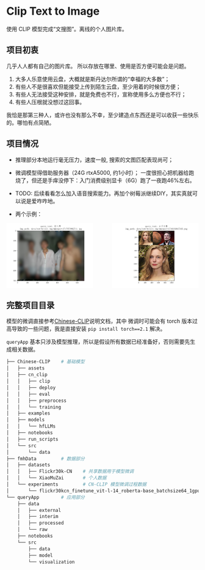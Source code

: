 # Clip Text to Image

使用 CLIP 模型完成“文搜图”。离线的个人图片库。


## 项目初衷

几乎人人都有自己的图片库。
所以存放在哪里、使用是否方便可能会是问题。

1. 大多人乐意使用云盘，大概就是斯丹达尔所谓的“幸福的大多数”；
2. 有些人不是很喜欢但能接受上传到陌生云盘，至少用着的时候很方便；
3. 有些人无法接受这种安排，就是免费也不行，宣称使用多么方便也不行；
4. 有些人压根就没想过这回事。

我恰是那第三种人，或许也没有那么不幸，至少建造点东西还是可以收获一些快乐的。哪怕有点简陋。


## 项目情况

- 推理部分本地运行毫无压力，速度一般, 搜索的文图匹配表现尚可；

- 微调模型得借助服务器（24G rtxA5000, 约1小时）；
    一度很担心把机器给跑烧了，但还是手痒没停下：入门消费级别显卡（6G）跑了一夜跑46%左右。

- TODO: 后续看看怎么加入语音搜索能力。再加个树莓派继续DIY，其实真就可以说是爱咋咋地。

- 两个示例：

<!-- ![IMG1]("./data/external/images/fmh_OldBoys_blur.png")![IMG2]("./data/external/images/fmh_textQeuryImage_02.png") -->

<div style="display: flex; justify-content: space-between;">
  <img src="./data/external/images/fmh_OldBoys_blur.png" alt="Image 1" style="width: 45%;"/>
  <img src="./data/external/images/fmh_textQueryImage_02.png" alt="Image 2" style="width: 45%;"/>
</div>


## 完整项目目录

模型的微调直接参考[Chinese-CLIP](https://github.com/OFA-Sys/Chinese-CLIP)说明文档，其中
微调时可能会有 torch 版本过高导致的一些问题，我是直接安装 `pip install torch==2.1` 解决。

`queryApp` 基本只涉及模型推理，所以是假设所有数据已经准备好，否则需要先生成相关数据。

```sh
├── Chinese-CLIP    # 基础模型
│   ├── assets
│   ├── cn_clip
│   │   ├── clip
│   │   ├── deploy
│   │   ├── eval
│   │   ├── preprocess
│   │   └── training
│   ├── examples
│   ├── models
│   │   └── hfLLMs
│   ├── notebooks
│   ├── run_scripts
│   └── src
│       └── data
├── fmhData         # 数据部分
│   ├── datasets
│   │   ├── Flickr30k-CN    # 共享数据用于模型微调
│   │   └── XiaoMuZai       # 个人数据
│   └── experiments         # CN-CLIP 模型微调过程数据
│       └── flickr30kcn_finetune_vit-l-14_roberta-base_batchsize64_1gpu
└── queryApp        # 应用部分
    ├── data
    │   ├── external
    │   ├── interim
    │   ├── processed
    │   └── raw
    ├── notebooks
    └── src
        ├── data
        ├── model
        └── visualization
```
